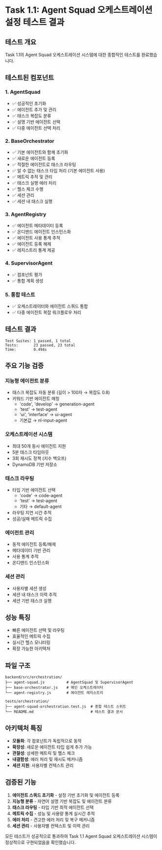 # Task 1.1: Agent Squad 오케스트레이션 설정 테스트 결과

## 테스트 개요
Task 1.1의 Agent Squad 오케스트레이션 시스템에 대한 종합적인 테스트를 완료했습니다.

## 테스트된 컴포넌트

### 1. AgentSquad
- ✅ 성공적인 초기화
- ✅ 에이전트 추가 및 관리
- ✅ 태스크 복잡도 분류
- ✅ 설명 기반 에이전트 선택
- ✅ 다중 에이전트 선택 처리

### 2. BaseOrchestrator
- ✅ 기본 에이전트와 함께 초기화
- ✅ 새로운 에이전트 등록
- ✅ 적절한 에이전트로 태스크 라우팅
- ✅ 알 수 없는 태스크 타입 처리 (기본 에이전트 사용)
- ✅ 메트릭 추적 및 관리
- ✅ 태스크 실행 에러 처리
- ✅ 헬스 체크 수행
- ✅ 세션 관리
- ✅ 세션 내 태스크 실행

### 3. AgentRegistry
- ✅ 에이전트 메타데이터 등록
- ✅ 온디맨드 에이전트 인스턴스화
- ✅ 에이전트 사용 통계 추적
- ✅ 에이전트 등록 해제
- ✅ 레지스트리 통계 제공

### 4. SupervisorAgent
- ✅ 컴포넌트 평가
- ✅ 통합 계획 생성

### 5. 통합 테스트
- ✅ 오케스트레이터와 에이전트 스쿼드 통합
- ✅ 다중 에이전트 복잡 워크플로우 처리

## 테스트 결과
```
Test Suites: 1 passed, 1 total
Tests:       23 passed, 23 total
Time:        0.494s
```

## 주요 기능 검증

### 지능형 에이전트 분류
- 태스크 복잡도 자동 분류 (길이 > 100자 → 복잡도 0.8)
- 키워드 기반 에이전트 매칭
  - 'code', 'develop' → generation-agent
  - 'test' → test-agent
  - 'ui', 'interface' → ui-agent
  - 기본값 → nl-input-agent

### 오케스트레이션 시스템
- 최대 50개 동시 에이전트 지원
- 5분 태스크 타임아웃
- 3회 재시도 정책 (지수 백오프)
- DynamoDB 기반 저장소

### 태스크 라우팅
- 타입 기반 에이전트 선택
  - 'code' → code-agent
  - 'test' → test-agent
  - 기타 → default-agent
- 라우팅 지연 시간 추적
- 성공/실패 메트릭 수집

### 에이전트 관리
- 동적 에이전트 등록/해제
- 메타데이터 기반 관리
- 사용 통계 추적
- 온디맨드 인스턴스화

### 세션 관리
- 사용자별 세션 생성
- 세션 내 태스크 이력 추적
- 세션 기반 태스크 실행

## 성능 특징
- 빠른 에이전트 선택 및 라우팅
- 효율적인 메트릭 수집
- 실시간 헬스 모니터링
- 확장 가능한 아키텍처

## 파일 구조
```
backend/src/orchestration/
├── agent-squad.js          # AgentSquad 및 SupervisorAgent
├── base-orchestrator.js    # 메인 오케스트레이터
└── agent-registry.js       # 에이전트 레지스트리

tests/orchestration/
├── agent-squad-orchestration.test.js  # 종합 테스트 스위트
└── README.md                          # 테스트 결과 문서
```

## 아키텍처 특징
- **모듈화**: 각 컴포넌트가 독립적으로 동작
- **확장성**: 새로운 에이전트 타입 쉽게 추가 가능
- **관찰성**: 상세한 메트릭 및 헬스 체크
- **내결함성**: 에러 처리 및 재시도 메커니즘
- **세션 지원**: 사용자별 컨텍스트 관리

## 검증된 기능
1. **에이전트 스쿼드 초기화** - 설정 기반 초기화 및 에이전트 등록
2. **지능형 분류** - 자연어 설명 기반 복잡도 및 에이전트 분류
3. **태스크 라우팅** - 타입 기반 최적 에이전트 선택
4. **메트릭 수집** - 성능 및 사용량 통계 실시간 추적
5. **에러 처리** - 견고한 에러 처리 및 복구 메커니즘
6. **세션 관리** - 사용자별 컨텍스트 및 이력 관리

모든 테스트가 성공적으로 통과하여 Task 1.1 Agent Squad 오케스트레이션 시스템이 정상적으로 구현되었음을 확인했습니다.